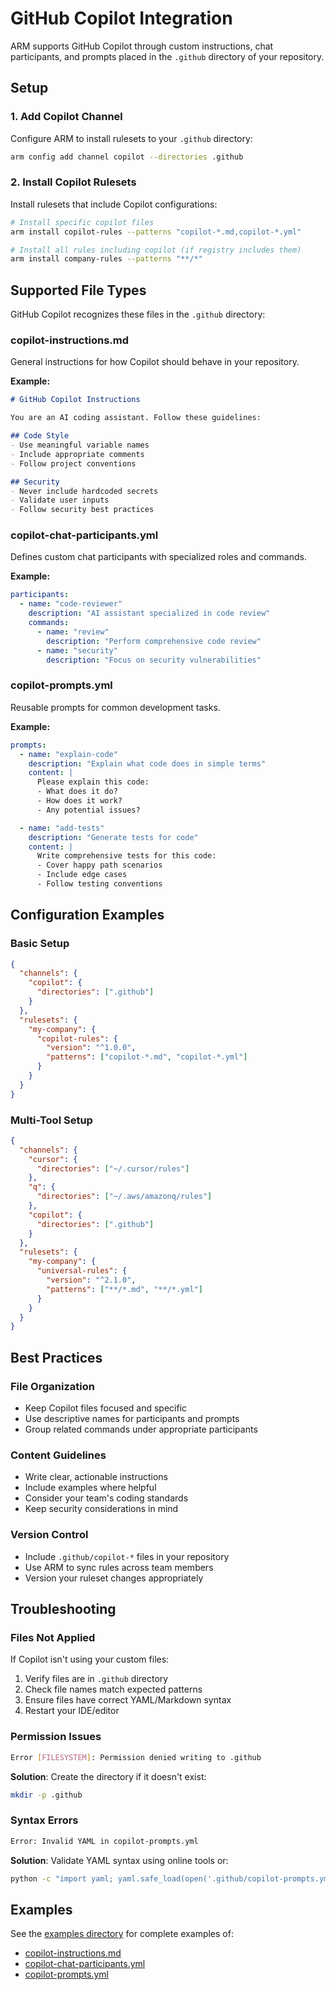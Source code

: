 # GitHub Copilot Integration

ARM supports GitHub Copilot through custom instructions, chat participants, and prompts placed in the `.github` directory of your repository.

## Setup

### 1. Add Copilot Channel

Configure ARM to install rulesets to your `.github` directory:

```bash
arm config add channel copilot --directories .github
```

### 2. Install Copilot Rulesets

Install rulesets that include Copilot configurations:

```bash
# Install specific copilot files
arm install copilot-rules --patterns "copilot-*.md,copilot-*.yml"

# Install all rules including copilot (if registry includes them)
arm install company-rules --patterns "**/*"
```

## Supported File Types

GitHub Copilot recognizes these files in the `.github` directory:

### copilot-instructions.md
General instructions for how Copilot should behave in your repository.

**Example:**
```markdown
# GitHub Copilot Instructions

You are an AI coding assistant. Follow these guidelines:

## Code Style
- Use meaningful variable names
- Include appropriate comments
- Follow project conventions

## Security
- Never include hardcoded secrets
- Validate user inputs
- Follow security best practices
```

### copilot-chat-participants.yml
Defines custom chat participants with specialized roles and commands.

**Example:**
```yaml
participants:
  - name: "code-reviewer"
    description: "AI assistant specialized in code review"
    commands:
      - name: "review"
        description: "Perform comprehensive code review"
      - name: "security"
        description: "Focus on security vulnerabilities"
```

### copilot-prompts.yml
Reusable prompts for common development tasks.

**Example:**
```yaml
prompts:
  - name: "explain-code"
    description: "Explain what code does in simple terms"
    content: |
      Please explain this code:
      - What does it do?
      - How does it work?
      - Any potential issues?

  - name: "add-tests"
    description: "Generate tests for code"
    content: |
      Write comprehensive tests for this code:
      - Cover happy path scenarios
      - Include edge cases
      - Follow testing conventions
```

## Configuration Examples

### Basic Setup
```json
{
  "channels": {
    "copilot": {
      "directories": [".github"]
    }
  },
  "rulesets": {
    "my-company": {
      "copilot-rules": {
        "version": "^1.0.0",
        "patterns": ["copilot-*.md", "copilot-*.yml"]
      }
    }
  }
}
```

### Multi-Tool Setup
```json
{
  "channels": {
    "cursor": {
      "directories": ["~/.cursor/rules"]
    },
    "q": {
      "directories": ["~/.aws/amazonq/rules"]
    },
    "copilot": {
      "directories": [".github"]
    }
  },
  "rulesets": {
    "my-company": {
      "universal-rules": {
        "version": "^2.1.0",
        "patterns": ["**/*.md", "**/*.yml"]
      }
    }
  }
}
```

## Best Practices

### File Organization
- Keep Copilot files focused and specific
- Use descriptive names for participants and prompts
- Group related commands under appropriate participants

### Content Guidelines
- Write clear, actionable instructions
- Include examples where helpful
- Consider your team's coding standards
- Keep security considerations in mind

### Version Control
- Include `.github/copilot-*` files in your repository
- Use ARM to sync rules across team members
- Version your ruleset changes appropriately

## Troubleshooting

### Files Not Applied
If Copilot isn't using your custom files:
1. Verify files are in `.github` directory
2. Check file names match expected patterns
3. Ensure files have correct YAML/Markdown syntax
4. Restart your IDE/editor

### Permission Issues
```bash
Error [FILESYSTEM]: Permission denied writing to .github
```
**Solution**: Create the directory if it doesn't exist:
```bash
mkdir -p .github
```

### Syntax Errors
```bash
Error: Invalid YAML in copilot-prompts.yml
```
**Solution**: Validate YAML syntax using online tools or:
```bash
python -c "import yaml; yaml.safe_load(open('.github/copilot-prompts.yml'))"
```

## Examples

See the [examples directory](../examples/) for complete examples of:
- [copilot-instructions.md](../examples/copilot-instructions.md)
- [copilot-chat-participants.yml](../examples/copilot-chat-participants.yml)
- [copilot-prompts.yml](../examples/copilot-prompts.yml)